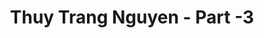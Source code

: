 ---
layout: album
resource: instagram
title: "Thuy Trang Nguyen - Part -3"
description: "Instagram album of Thuy Trang Nguyen, part -3.</br> Username: chin_19022"
active: gallery
album-title: "Thuy Trang Nguyen"
images:
  - image_path: chin_19022/-3/20240112_230101_418761725_18115077079347304_7387231783304621141_n.jpg
  - image_path: chin_19022/-3/20240112_230101_418763033_18115077070347304_2994168301907761822_n.jpg
  - image_path: chin_19022/-3/20240112_230101_418771610_18115077061347304_4836224413172556986_n.jpg
  - image_path: chin_19022/-3/20240210_132258_427024510_18118061956347304_6036480171830429220_n.jpg
  - image_path: chin_19022/-3/20240213_182525_428129881_18118382401347304_5213850042970411752_n.jpg
  - image_path: chin_19022/-3/20240606_134836_447836569_18129766132347304_4343857064379515877_n.jpg
  - image_path: chin_19022/-3/20240714_155259_451016531_18133727482347304_7966165023938519906_n.jpg
---